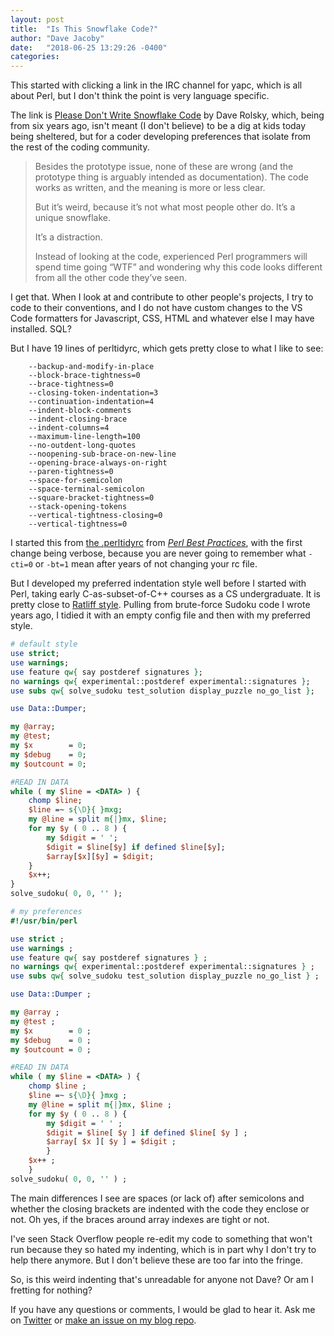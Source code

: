 ```yaml
---
layout: post
title:  "Is This Snowflake Code?"
author: "Dave Jacoby"
date:   "2018-06-25 13:29:26 -0400"
categories: 
---
```


This started with clicking a link in the IRC channel for yapc, which is all about Perl, but I don't think the point is very language specific.

The link is [Please Don't Write Snowflake Code](https://blog.urth.org/2012/10/07/please-dont-write-snowflake-code/) by Dave Rolsky, which, being from six years ago, isn't meant (I don't believe) to be a dig at kids today being sheltered, but for a coder developing preferences that isolate from the rest of the coding community.

> Besides the prototype issue, none of these are wrong (and the prototype thing is arguably intended as documentation). The code works as written, and the meaning is more or less clear.
> 
> But it’s weird, because it’s not what most people other do. It’s a unique snowflake.
> 
> It’s a distraction.
> 
> Instead of looking at the code, experienced Perl programmers will spend time going “WTF” and wondering why this code looks different from all the other code they’ve seen.

I get that. When I look at and contribute to other people's projects, I try to code to their conventions, and I do not have custom changes to the VS Code formatters for Javascript, CSS, HTML and whatever else I may have installed. SQL?

But I have 19 lines of perltidyrc, which gets pretty close to what I like to see:

```
    --backup-and-modify-in-place
    --block-brace-tightness=0
    --brace-tightness=0
    --closing-token-indentation=3
    --continuation-indentation=4
    --indent-block-comments 
    --indent-closing-brace  
    --indent-columns=4
    --maximum-line-length=100
    --no-outdent-long-quotes
    --noopening-sub-brace-on-new-line 
    --opening-brace-always-on-right
    --paren-tightness=0
    --space-for-semicolon
    --space-terminal-semicolon
    --square-bracket-tightness=0
    --stack-opening-tokens
    --vertical-tightness-closing=0
    --vertical-tightness=0
```

I started this from [the .perltidyrc](https://gist.github.com/kimmel/1305940) from *[Perl Best Practices](http://shop.oreilly.com/product/9780596001735.do)*, with the first change being verbose, because you are never going to remember what `-cti=0` or `-bt=1` mean after years of not changing your rc file.

But I developed my preferred indentation style well before I started with Perl, taking early C-as-subset-of-C++ courses as a CS undergraduate. It is pretty close to [Ratliff style](https://en.wikipedia.org/wiki/Indentation_style#Ratliff_style). Pulling from brute-force Sudoku code I wrote years ago, I tidied it with an empty config file and then with my preferred style.

```perl
# default style
use strict;
use warnings;
use feature qw{ say postderef signatures };
no warnings qw{ experimental::postderef experimental::signatures };
use subs qw{ solve_sudoku test_solution display_puzzle no_go_list };

use Data::Dumper;

my @array;
my @test;
my $x        = 0;
my $debug    = 0;
my $outcount = 0;

#READ IN DATA
while ( my $line = <DATA> ) {
    chomp $line;
    $line =~ s{\D}{ }mxg;
    my @line = split m{|}mx, $line;
    for my $y ( 0 .. 8 ) {
        my $digit = ' ';
        $digit = $line[$y] if defined $line[$y];
        $array[$x][$y] = $digit;
    }
    $x++;
}
solve_sudoku( 0, 0, '' );

```

```perl
# my preferences
#!/usr/bin/perl

use strict ;
use warnings ;
use feature qw{ say postderef signatures } ;
no warnings qw{ experimental::postderef experimental::signatures } ;
use subs qw{ solve_sudoku test_solution display_puzzle no_go_list } ;

use Data::Dumper ;

my @array ;
my @test ;
my $x        = 0 ;
my $debug    = 0 ;
my $outcount = 0 ;

#READ IN DATA
while ( my $line = <DATA> ) {
    chomp $line ;
    $line =~ s{\D}{ }mxg ;
    my @line = split m{|}mx, $line ;
    for my $y ( 0 .. 8 ) {
        my $digit = ' ' ;
        $digit = $line[ $y ] if defined $line[ $y ] ;
        $array[ $x ][ $y ] = $digit ;
        }
    $x++ ;
    }
solve_sudoku( 0, 0, '' ) ;
```

The main differences I see are spaces (or lack of) after semicolons and whether the closing brackets are indented with the code they enclose or not. Oh yes, if the braces around array indexes are tight or not. 

I've seen Stack Overflow people re-edit my code to something that won't run because they so hated my indenting, which is in part why I don't try to help there anymore. But I don't believe these are too far into the fringe. 

So, is this weird indenting that's unreadable for anyone not Dave? Or am I fretting for nothing?

If you have any questions or comments, I would be glad to hear it. Ask me on [Twitter](https://twitter.com/jacobydave) or [make an issue on my blog repo](https://github.com/jacoby/jacoby.github.io).
